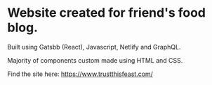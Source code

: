 # Website created for friend's food blog.

Built using Gatsbb (React), Javascript, Netlify and GraphQL.

Majority of components custom made using HTML and CSS.

Find the site here: https://www.trustthisfeast.com/
